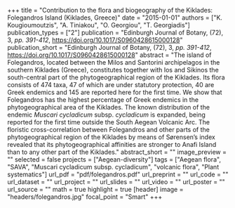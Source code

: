 +++
title = "Contribution to the flora and biogeography of the Kiklades: Folegandros Island (Kiklades, Greece)"
date = "2015-01-01"
authors = ["K. Kougioumoutzis", "A. Tiniakou", "O. Georgiou", "T. Georgiadis"]
publication_types = ["2"]
publication = "Edinburgh Journal of Botany, (72), 3, _pp. 391-412_, https://doi.org/10.1017/S0960428615000128"
publication_short = "Edinburgh Journal of Botany, (72), 3, _pp. 391-412_, https://doi.org/10.1017/S0960428615000128"
abstract = "The island of Folegandros, located between the Milos and Santorini archipelagos in the southern Kiklades (Greece), constitutes together with Ios and Sikinos the south-central part of the phytogeographical region of the Kiklades. Its flora consists of 474 taxa, 47 of which are under statutory protection, 40 are Greek endemics and 145 are reported here for the first time. We show that Folegandros has the highest percentage of Greek endemics in the phytogeographical area of the Kiklades. The known distribution of the endemic *Muscari cycladicum* subsp. *cycladicum* is expanded, being reported for the first time outside the South Aegean Volcanic Arc. The floristic cross-correlation between Folegandros and other parts of the phytogeographical region of the Kiklades by means of Sørensen’s index revealed that its phytogeographical affinities are stronger to Anafi Island than to any other part of the Kiklades."
abstract_short = ""
image_preview = ""
selected = false
projects = ["Aegean-diversity"]
tags = ["Aegean flora", "SAVA", "Muscari cycladicum subsp. cycladicum", "volcanic flora", "Plant systematics"]
url_pdf = "pdf/folegandros.pdf"
url_preprint = ""
url_code = ""
url_dataset = ""
url_project = ""
url_slides = ""
url_video = ""
url_poster = ""
url_source = ""
math = true
highlight = true
[header]
image = "headers/folegandros.jpg"
focal_point = "Smart"
+++
